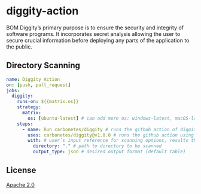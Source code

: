 
# diggity-action
BOM Diggity’s primary purpose is to ensure the security and integrity of software programs. It incorporates secret analysis allowing the user to secure crucial information before deploying any parts of the application to the public.

## Directory Scanning

```yaml
name: Diggity Action
on: [push, pull_request]
jobs:
  diggity:
    runs-on: ${{matrix.os}}
    strategy:
      matrix:
        os: [ubuntu-latest] # can add more os: windows-latest, macOS-latest
    steps:
      - name: Run carbonetes/diggity # runs the github action of diggity
        uses: carbonetes/diggity@v1.0.0 # runs the github action using this version
        with: # user’s input reference for scanning options, results that diggity-action supported.
          directory: "." # path to directory to be scanned
          output_type: json # desired output format (default table)

```

## License

[Apache 2.0](https://choosealicense.com/licenses/apache-2.0/)
